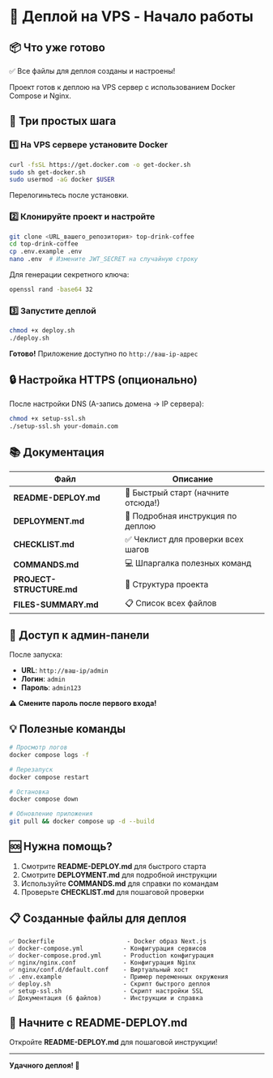 # 🚀 Деплой на VPS - Начало работы

## 📦 Что уже готово

✅ Все файлы для деплоя созданы и настроены!

Проект готов к деплою на VPS сервер с использованием Docker Compose и Nginx.

## 🎯 Три простых шага

### 1️⃣ На VPS сервере установите Docker

```bash
curl -fsSL https://get.docker.com -o get-docker.sh
sudo sh get-docker.sh
sudo usermod -aG docker $USER
```

Перелогиньтесь после установки.

### 2️⃣ Клонируйте проект и настройте

```bash
git clone <URL_вашего_репозитория> top-drink-coffee
cd top-drink-coffee
cp .env.example .env
nano .env  # Измените JWT_SECRET на случайную строку
```

Для генерации секретного ключа:
```bash
openssl rand -base64 32
```

### 3️⃣ Запустите деплой

```bash
chmod +x deploy.sh
./deploy.sh
```

**Готово!** Приложение доступно по `http://ваш-ip-адрес`

## 🔒 Настройка HTTPS (опционально)

После настройки DNS (A-запись домена → IP сервера):

```bash
chmod +x setup-ssl.sh
./setup-ssl.sh your-domain.com
```

## 📚 Документация

| Файл | Описание |
|------|----------|
| **README-DEPLOY.md** | 📖 Быстрый старт (начните отсюда!) |
| **DEPLOYMENT.md** | 📘 Подробная инструкция по деплою |
| **CHECKLIST.md** | ✅ Чеклист для проверки всех шагов |
| **COMMANDS.md** | 💻 Шпаргалка полезных команд |
| **PROJECT-STRUCTURE.md** | 📁 Структура проекта |
| **FILES-SUMMARY.md** | 📋 Список всех файлов |

## 🔑 Доступ к админ-панели

После запуска:
- **URL**: `http://ваш-ip/admin`
- **Логин**: `admin`
- **Пароль**: `admin123`

⚠️ **Смените пароль после первого входа!**

## 💡 Полезные команды

```bash
# Просмотр логов
docker compose logs -f

# Перезапуск
docker compose restart

# Остановка
docker compose down

# Обновление приложения
git pull && docker compose up -d --build
```

## 🆘 Нужна помощь?

1. Смотрите **README-DEPLOY.md** для быстрого старта
2. Смотрите **DEPLOYMENT.md** для подробной инструкции
3. Используйте **COMMANDS.md** для справки по командам
4. Проверьте **CHECKLIST.md** для пошаговой проверки

## 📋 Созданные файлы для деплоя

```
✅ Dockerfile                    - Docker образ Next.js
✅ docker-compose.yml           - Конфигурация сервисов
✅ docker-compose.prod.yml      - Production конфигурация
✅ nginx/nginx.conf             - Конфигурация Nginx
✅ nginx/conf.d/default.conf    - Виртуальный хост
✅ .env.example                 - Пример переменных окружения
✅ deploy.sh                    - Скрипт быстрого деплоя
✅ setup-ssl.sh                 - Скрипт настройки SSL
✅ Документация (6 файлов)      - Инструкции и справка
```

## 🎉 Начните с README-DEPLOY.md

Откройте **README-DEPLOY.md** для пошаговой инструкции!

---

**Удачного деплоя! 🚀**

